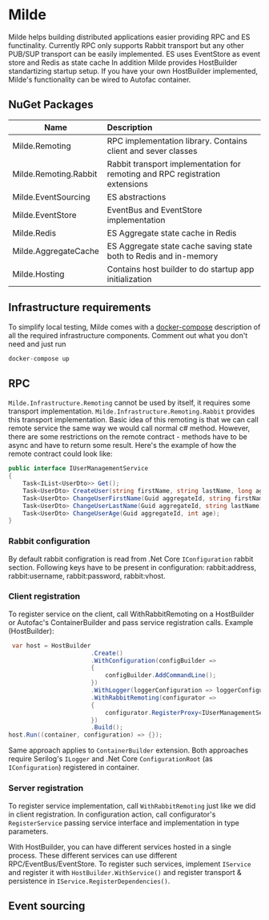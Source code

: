 # Milde
Milde helps building distributed applications easier providing RPC and ES functinality.
Currently RPC only supports Rabbit transport but any other PUB/SUP transport can be easily implemented.
ES uses EventStore as event store and Redis as state cache
In addition Milde provides HostBuilder standartizing startup setup. 
If you have your own HostBuilder implemented, Milde's functionality can be wired to Autofac container.

## NuGet Packages
| Name | Description |
|------|:------------|
| Milde.Remoting | RPC implementation library. Contains client and sever classes |
| Milde.Remoting.Rabbit | Rabbit transport implementation for remoting and RPC registration extensions|
| Milde.EventSourcing | ES abstractions |
| Milde.EventStore | EventBus and EventStore implementation |
| Milde.Redis | ES Aggregate state cache in Redis |
| Milde.AggregateCache | ES Aggregate state cache saving state both to Redis and in-memory |
| Milde.Hosting | Contains host builder to do startup app initialization |

## Infrastructure requirements
To simplify local testing, Milde comes with a [docker-compose](https://github.com/Alexander-Nalbandov/Milde/blob/master/docker-compose.yml) description of all the required infrastructure components.
Comment out what you don't need and just run 

```cs
docker-compose up
```

## RPC
`Milde.Infrastructure.Remoting` cannot be used by itself, it requires some transport implementation. 
`Milde.Infrastructure.Remoting.Rabbit` provides this transport implementation. 
Basic idea of this remoting is that we can call remote service the same way we would call normal c# method.
However, there are some restrictions on the remote contract - methods have to be async and have to return some result. 
Here's the example of how the remote contract could look like:

```cs
public interface IUserManagementService
{
    Task<IList<UserDto>> Get();
    Task<UserDto> CreateUser(string firstName, string lastName, long age);
    Task<UserDto> ChangeUserFirstName(Guid aggregateId, string firstName);
    Task<UserDto> ChangeUserLastName(Guid aggregateId, string lastName);
    Task<UserDto> ChangeUserAge(Guid aggregateId, int age);
}
```

### Rabbit configuration

By default rabbit configration is read from .Net Core `IConfiguration` rabbit section.
Following keys have to be present in configuration: rabbit:address, rabbit:username, rabbit:password, rabbit:vhost.

### Client registration

To register service on the client, call WithRabbitRemoting on a HostBuilder or Autofac's ContainerBuilder and pass service registration calls.
Example (HostBuilder):

```cs
 var host = HostBuilder
                       .Create()
                       .WithConfiguration(configBuilder =>
                       {
                           configBuilder.AddCommandLine();
                       })
                       .WithLogger(loggerConfiguration => loggerConfiguration.WriteTo.Console())
                       .WithRabbitRemoting(configurator =>
                       {
                           configurator.RegisterProxy<IUserManagementService>();
                       })
                       .Build();
host.Run((container, configuration) => {});
```
Same approach applies to `ContainerBuilder` extension. Both approaches require Serilog's `ILogger` and .Net Core `ConfigurationRoot` (as `IConfiguration`) registered in container. 

### Server registration

To register service implementation, call `WithRabbitRemoting` just like we did in client registration.
In configuration action, call configurator's `RegisterService` passing service interface and implementation in type parameters.

With HostBuilder, you can have different services hosted in a single process. 
These different services can use different RPC/EventBus/EventStore. 
To register such services, implement `IService` and register it with `HostBuilder.WithService()` and register transport & persistence in `IService.RegisterDependencies()`.

## Event sourcing

